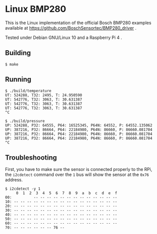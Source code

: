 # Linux BMP280

This is the Linux implementation of the official Bosch BMP280 examples
available at https://github.com/BoschSensortec/BMP280_driver .

Tested under Debian GNU/Linux 10 and a Raspberry Pi 4 .

## Building

```
$ make
```

## Running

```
$ ./build/temperature
UT: 524288, T32: 2495, T: 24.950590
UT: 542776, T32: 3063, T: 30.631387
UT: 542776, T32: 3063, T: 30.631387
UT: 542776, T32: 3063, T: 30.631387
^C
```

```
$ ./build/pressure
UP: 524288, P32: 64555, P64: 16525345, P64N: 64552, P: 64552.135062
UP: 387216, P32: 86664, P64: 22184980, P64N: 86660, P: 86660.081704
UP: 387216, P32: 86664, P64: 22184980, P64N: 86660, P: 86660.081704
UP: 387216, P32: 86664, P64: 22184980, P64N: 86660, P: 86660.081704
^C
```

## Troubleshooting

First, you have to make sure the sensor is connected properly to the
RPi, the `i2cdetect` command over the `1` bus will show the sensor at
the `0x76` address.


```
$ i2cdetect -y 1
     0  1  2  3  4  5  6  7  8  9  a  b  c  d  e  f
00:          -- -- -- -- -- -- -- -- -- -- -- -- --
10: -- -- -- -- -- -- -- -- -- -- -- -- -- -- -- --
20: -- -- -- -- -- -- -- -- -- -- -- -- -- -- -- --
30: -- -- -- -- -- -- -- -- -- -- -- -- -- -- -- --
40: -- -- -- -- -- -- -- -- -- -- -- -- -- -- -- --
50: -- -- -- -- -- -- -- -- -- -- -- -- -- -- -- --
60: -- -- -- -- -- -- -- -- -- -- -- -- -- -- -- --
70: -- -- -- -- -- -- 76 --
```
